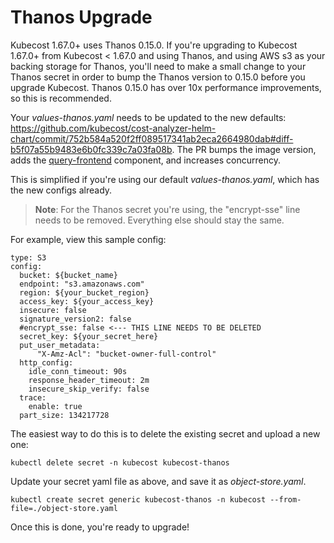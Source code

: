 Thanos Upgrade
==============

Kubecost 1.67.0+ uses Thanos 0.15.0. If you're upgrading to Kubecost 1.67.0+ from Kubecost < 1.67.0 and using Thanos, and using AWS s3 as your backing storage for Thanos, you'll need to make a small change to your Thanos secret in order to bump the Thanos version to 0.15.0 before you upgrade Kubecost.
Thanos 0.15.0 has over 10x performance improvements, so this is recommended.

Your _values-thanos.yaml_ needs to be updated to the new defaults: https://github.com/kubecost/cost-analyzer-helm-chart/commit/752b584a520f2ff089517341ab2eca2664980dab#diff-b5f07a55b9483e6b0fc339c7a03fa08b.
The PR bumps the image version, adds the [query-frontend](https://thanos.io/tip/components/query-frontend.md/) component, and increases concurrency. 

This is simplified if you're using our default _values-thanos.yaml_, which has the new configs already.

> **Note**: For the Thanos secret you're using, the "encrypt-sse" line needs to be removed. Everything else should stay the same.

For example, view this sample config:

```
type: S3
config:
  bucket: ${bucket_name}
  endpoint: "s3.amazonaws.com"
  region: ${your_bucket_region}
  access_key: ${your_access_key}
  insecure: false
  signature_version2: false
  #encrypt_sse: false <--- THIS LINE NEEDS TO BE DELETED
  secret_key: ${your_secret_here}
  put_user_metadata:
      "X-Amz-Acl": "bucket-owner-full-control"
  http_config:
    idle_conn_timeout: 90s
    response_header_timeout: 2m
    insecure_skip_verify: false
  trace:
    enable: true
  part_size: 134217728
```

The easiest way to do this is to delete the existing secret and upload a new one:

`kubectl delete secret -n kubecost kubecost-thanos`

Update your secret yaml file as above, and save it as _object-store.yaml_.

`kubectl create secret generic kubecost-thanos -n kubecost --from-file=./object-store.yaml`

Once this is done, you're ready to upgrade!
